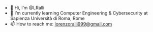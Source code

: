 - 👋 Hi, I’m @LRalli
- 🌱 I’m currently learning Computer Engineering & Cybersecurity at Sapienza Università di Roma, Rome
- 📫 How to reach me: lorenzoralli999@gmail.com

<!---
LRalli/LRalli is a ✨ special ✨ repository because its `README.md` (this file) appears on your GitHub profile.
You can click the Preview link to take a look at your changes.
--->
